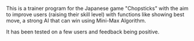 This is a trainer program for the Japanese game "Chopsticks" with the aim to improve users (raising their skill level) with functions like
showing best move, a strong AI that can win using Mini-Max Algorithm. 

It has been tested on a few users and feedback being positive.
